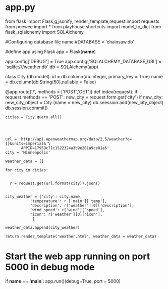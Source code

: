# app.py

from flask import Flask,g,jsonify, render_template,request
import requests
from peewee import *
from playhouse.shortcuts import model_to_dict
from flask_sqlalchemy import SQLAlchemy


#Configuring database file name
#DATABASE = 'chainsaw.db'

#define app using Flask
app = Flask(__name__)

app.config['DEBUG'] = True
app.config['SQLALCHEMY_DATABASE_URI'] = 'sqlite:///weather.db'
db = SQLAlchemy(app)

class City (db.model):
    id = db.column(db.Integer, primary_key = True)
    name = db.column(db.String(50),nullable = False)

@app.route('/', methods = ['POST','GET'])
def index(request):
    if request.methods == 'POST':
        new_city = request.form.get('city')
        if new_city:
            new_city_object = City (name = new_city)
            db.seession.add(new_city_object)
            db.session.commit()

    cities = City.query.all()




    url = 'http://api.openweathermap.org/data/2.5/weather?q={}&units=imperial&'\
          'APPID=17959c71c1522324a3b9e201a9ce81a6'
    city = 'Minneapolis'

    weather_data = []

    for city in cities:


      r = request.get(url.format(city)).json()


    city_weather = {'city': city.name,
               'temperature': r ['main']['temp'],
               'description': r['weather'][0]['description'],
               'wind speed': r['wind']['speed'],
               'icon': r['weather'][0]['icon'],
                }

    weather_data.append(city_weather)

    return render_template('weather.html', weather_data = weather_data)




# Start the web app running on port 5000 in debug mode
if __name__ == '__main__':
    app.run()(debug=True, port = 5000)



